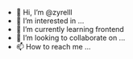 - 👋 Hi, I’m @zyrelll
- 👀 I’m interested in ...
- 🌱 I’m currently learning frontend
- 💞️ I’m looking to collaborate on ...
- 📫 How to reach me ...

<!---
zyrelll/zyrelll is a ✨ special ✨ repository because its `README.md` (this file) appears on your GitHub profile.
You can click the Preview link to take a look at your changes.
--->
